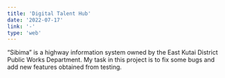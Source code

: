 ```yaml
---
title: 'Digital Talent Hub'
date: '2022-07-17'
link: '-'
type: 'web'
---
```


“Sibima” is a highway information system owned by the East Kutai District Public Works Department. My task in this project is to fix some bugs and add new features obtained from testing.